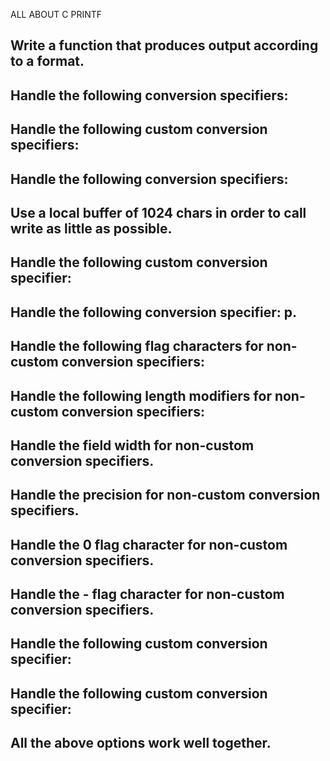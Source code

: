 ALL ABOUT C PRINTF

## Write a function that produces output according to a format.

## Handle the following conversion specifiers:

## Handle the following custom conversion specifiers:

## Handle the following conversion specifiers:

## Use a local buffer of 1024 chars in order to call write as little as possible.

## Handle the following custom conversion specifier:

## Handle the following conversion specifier: p.

## Handle the following flag characters for non-custom conversion specifiers:

## Handle the following length modifiers for non-custom conversion specifiers:

## Handle the field width for non-custom conversion specifiers.

## Handle the precision for non-custom conversion specifiers.

## Handle the 0 flag character for non-custom conversion specifiers.

## Handle the - flag character for non-custom conversion specifiers.

## Handle the following custom conversion specifier:

## Handle the following custom conversion specifier:

## All the above options work well together.
